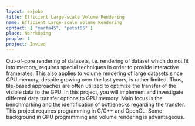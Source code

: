 ```yaml
---
layout: exjobb
title: Efficient Large-scale Volume Rendering
name: Efficient Large-scale Volume Rendering
contact: [ "marfa45", "petst55" ]
place: Norrköping
people: 1
project: Inviwo
---
```


Out-of-core rendering of datasets, i.e. rendering of dataset which do not fit into memory, requires special techniques in order to provide interactive framerates. This also applies to volume rendering of large datasets since GPU memory, despite growing over the last years, is rather limited. Thus, tile-based approaches are often utilized to optimize the transfer of the visible data to the GPU.
In this project, you will implement and investigate different data transfer options to GPU memory. Main focus is the benchmarking and the identification of bottlenecks regarding the transfer. This project requires programming in C/C++ and OpenGL. Some background in GPU programming and volume rendering is advantageous.

